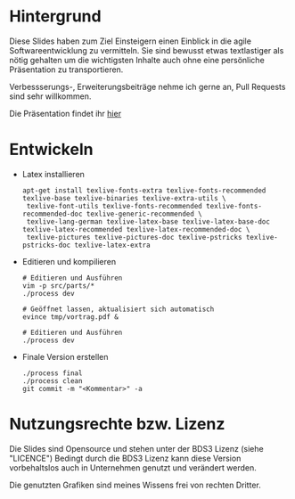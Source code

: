 
Hintergrund
===========

Diese Slides haben zum Ziel Einsteigern einen Einblick in die agile Softwareentwicklung zu vermitteln.
Sie sind bewusst etwas textlastiger als nötig gehalten um die wichtigsten Inhalte auch ohne eine persönliche Präsentation zu transportieren.

Verbessserungs-, Erweiterungsbeiträge nehme ich gerne an, Pull Requests sind sehr willkommen.

Die Präsentation findet ihr [hier](vortrag-agile-methoden.pdf)

Entwickeln
===========

 * Latex installieren
   ```
   apt-get install texlive-fonts-extra texlive-fonts-recommended texlive-base texlive-binaries texlive-extra-utils \
    texlive-font-utils texlive-fonts-recommended texlive-fonts-recommended-doc texlive-generic-recommended \
    texlive-lang-german texlive-latex-base texlive-latex-base-doc texlive-latex-recommended texlive-latex-recommended-doc \
    texlive-pictures texlive-pictures-doc texlive-pstricks texlive-pstricks-doc texlive-latex-extra
   ```
 * Editieren und kompilieren
   ```
   # Editieren und Ausführen
   vim -p src/parts/*
   ./process dev

   # Geöffnet lassen, aktualisiert sich automatisch
   evince tmp/vortrag.pdf &

   # Editieren und Ausführen
   ./process dev
   ```
 * Finale Version erstellen
   ```
   ./process final
   ./process clean
   git commit -m "<Kommentar>" -a
   ```


Nutzungsrechte bzw. Lizenz
==========================

Die Slides sind Opensource und stehen unter der BDS3 Lizenz (siehe "LICENCE")
Bedingt durch die BDS3 Lizenz kann diese Version vorbehaltslos auch in Unternehmen genutzt und verändert werden.

Die genutzten Grafiken sind meines Wissens frei von rechten Dritter.
